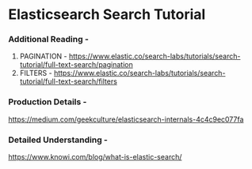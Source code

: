 # Elasticsearch Search Tutorial

### Additional Reading - 
1. PAGINATION - https://www.elastic.co/search-labs/tutorials/search-tutorial/full-text-search/pagination
2. FILTERS - https://www.elastic.co/search-labs/tutorials/search-tutorial/full-text-search/filters


### Production Details - 
https://medium.com/geekculture/elasticsearch-internals-4c4c9ec077fa

### Detailed Understanding - 
https://www.knowi.com/blog/what-is-elastic-search/